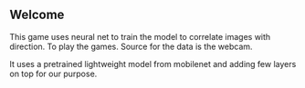 ## Welcome

This game uses neural net to train the model to correlate images with direction. To play the games. Source for the data is the webcam.

It uses a pretrained lightweight model from mobilenet and adding few layers on top for our purpose. 
